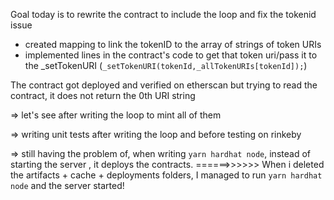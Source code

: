 Goal today is to rewrite the contract to include the loop and fix the tokenid issue

-   created mapping to link the tokenID to the array of strings of token URIs
-   implemented lines in the contract's code to get that token uri/pass it to the \_setTokenURI (`_setTokenURI(tokenId,_allTokenURIs[tokenId]);`)

The contract got deployed and verified on etherscan but trying to read the contract, it does not return the 0th URI string

=> let's see after writing the loop to mint all of them

=> writing unit tests after writing the loop and before testing on rinkeby

=> still having the problem of, when writing `yarn hardhat node`, instead of starting the server , it deploys the contracts.
======>>>>>> When i deleted the artifacts + cache + deployments folders, I managed to run `yarn hardhat node` and the server started!
